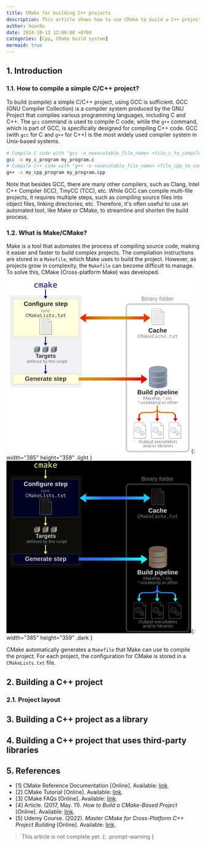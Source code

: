 ```yaml
---
title: CMake for building C++ projects
description: This article shows how to use CMake to build a C++ project by performing the exercises
author: hoan9x
date: 2024-10-13 12:00:00 +0700
categories: [Cpp, CMake build system]
mermaid: true
---
```


## 1. Introduction

### 1.1. How to compile a simple C/C++ project?

To build (compile) a simple C/C++ project, using GCC is sufficient. GCC (GNU Compiler Collection) is a compiler system produced by the GNU Project that compiles various programming languages, including C and C++. The `gcc` command is used to compile C code, while the `g++` command, which is part of GCC, is specifically designed for compiling C++ code. GCC (with `gcc` for C and `g++` for C++) is the most widely used compiler system in Unix-based systems.

```bash
# Compile C code with "gcc -o <executable_file_name> <file_c_to_compile>"
gcc -o my_c_program my_program.c
# Compile C++ code with "g++ -o <executable_file_name> <file_cpp_to_compile>"
g++ -o my_cpp_program my_program.cpp
```

Note that besides GCC, there are many other compilers, such as Clang, Intel C++ Compiler (ICC), TinyCC (TCC), etc. While GCC can compile multi-file projects, it requires multiple steps, such as compiling source files into object files, linking directories, etc. Therefore, it's often useful to use an automated tool, like Make or CMake, to streamline and shorten the build process.

### 1.2. What is Make/CMake?

Make is a tool that automates the process of compiling source code, making it easier and faster to build complex projects. The compilation instructions are stored in a `Makefile`, which Make uses to build the project. However, as projects grow in complexity, the `Makefile` can become difficult to manage. To solve this, CMake (Cross-platform Make) was developed.

![light mode only][img_1]{: width="385" height="359" .light }
![dark mode only][img_1d]{: width="385" height="359" .dark }

CMake automatically generates a `Makefile` that Make can use to compile the project. For each project, the configuration for CMake is stored in a `CMakeLists.txt` file.

## 2. Building a C++ project

### 2.1. Project layout

## 3. Building a C++ project as a library

## 4. Building a C++ project that uses third-party libraries

## 5. References

- [1] CMake Reference Documentation [Online]. Available: [link](https://cmake.org/cmake/help/latest/index.html).
- [2] CMake Tutorial [Online]. Available: [link](https://cmake.org/cmake/help/latest/guide/tutorial/index.html).
- [3] CMake FAQs [Online]. Available: [link](https://gitlab.kitware.com/cmake/community/-/wikis/FAQ).
- [4] Article. (2017, May. 11). *How to Build a CMake-Based Project* [Online]. Available: [link](https://preshing.com/20170511/how-to-build-a-cmake-based-project/).
- [5] Udemy Course. (2022). *Master CMake for Cross-Platform C++ Project Building* [Online]. Available: [link](https://www.udemy.com/course/master_cmake/).

> This article is not complete yet.
{: .prompt-warning }

[//]: # (----------SCOPE OF DECLARATION OF LIST OF IMAGES USED IN POST----------)
[img_1]: /assets/img/2024-10-CMake-for-building-Cpp-projects/01_cmake_simple_flowchart.png "CMake simple flowchart"
[img_1d]: /assets/img/2024-10-CMake-for-building-Cpp-projects/01d_cmake_simple_flowchart.png "CMake simple flowchart"
